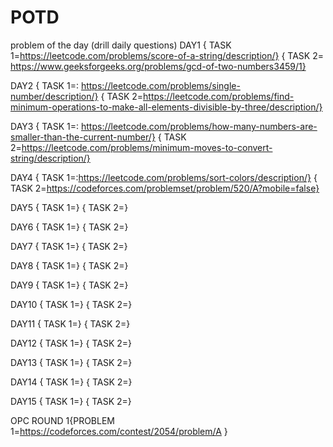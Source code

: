 # POTD
problem of the day (drill daily questions)
DAY1 { TASK 1=https://leetcode.com/problems/score-of-a-string/description/}
     { TASK 2= https://www.geeksforgeeks.org/problems/gcd-of-two-numbers3459/1}
     
DAY2 { TASK 1=: https://leetcode.com/problems/single-number/description/}
     { TASK 2=https://leetcode.com/problems/find-minimum-operations-to-make-all-elements-divisible-by-three/description/}     
     
DAY3 { TASK 1=: https://leetcode.com/problems/how-many-numbers-are-smaller-than-the-current-number/}
     { TASK 2=https://leetcode.com/problems/minimum-moves-to-convert-string/description/}     

DAY4 { TASK 1=:https://leetcode.com/problems/sort-colors/description/}
     { TASK 2=https://codeforces.com/problemset/problem/520/A?mobile=false}    

DAY5 { TASK 1=}
     { TASK 2=}  
     
DAY6 { TASK 1=}
     { TASK 2=}    
     
DAY7 { TASK 1=}
     { TASK 2=} 
     
DAY8 { TASK 1=}
     { TASK 2=}
     
DAY9 { TASK 1=}
     { TASK 2=} 
     
DAY10 { TASK 1=}
     { TASK 2=}
     
DAY11 { TASK 1=}
     { TASK 2=} 
     
DAY12 { TASK 1=}
     { TASK 2=}
     
DAY13 { TASK 1=}
     { TASK 2=}   
     
DAY14 { TASK 1=}
     { TASK 2=}   
     
DAY15 { TASK 1=}
     { TASK 2=}   

OPC ROUND 1{PROBLEM 1=https://codeforces.com/contest/2054/problem/A }
     
     
          
     
     
     
